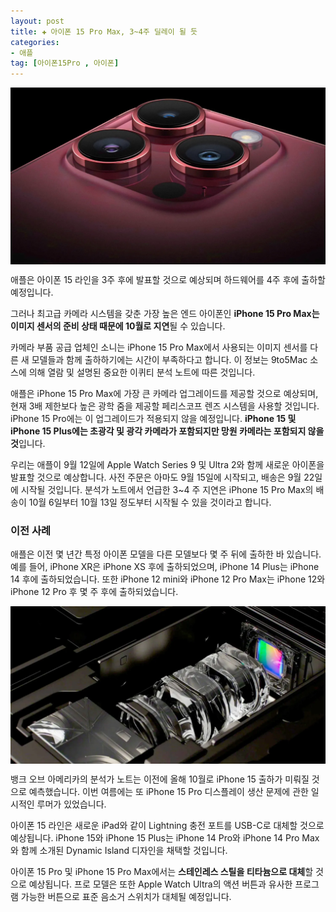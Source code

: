 ```yaml
---
layout: post  
title: ✚ 아이폰 15 Pro Max, 3~4주 딜레이 될 듯
categories:
- 애플
tag: [아이폰15Pro , 아이폰]
---
```


<div class="markdown-image">
<img src="/assets/article_images/2023-08-23-iphone15max-deley/1.webp" alt="" align="middle"/> </div>

<p class="drop-korean">
애플은 아이폰 15 라인을 3주 후에 발표할 것으로 예상되며 하드웨어를 4주 후에 출하할 예정입니다.
</p>

그러나 최고급 카메라 시스템을 갖춘 가장 높은 엔드 아이폰인 **iPhone 15 Pro Max는 이미지 센서의 준비 상태 때문에 10월로 지연**될 수 있습니다.

카메라 부품 공급 업체인 소니는 iPhone 15 Pro Max에서 사용되는 이미지 센서를 다른 새 모델들과 함께 출하하기에는 시간이 부족하다고 합니다. 이 정보는 9to5Mac 소스에 의해 열람 및 설명된 중요한 이퀴티 분석 노트에 따른 것입니다.

애플은 iPhone 15 Pro Max에 가장 큰 카메라 업그레이드를 제공할 것으로 예상되며, 현재 3배 제한보다 높은 광학 줌을 제공할 페리스코프 렌즈 시스템을 사용할 것입니다. iPhone 15 Pro에는 이 업그레이드가 적용되지 않을 예정입니다. **iPhone 15 및 iPhone 15 Plus에는 초광각 및 광각 카메라가 포함되지만 망원 카메라는 포함되지 않을 것**입니다.

우리는 애플이 9월 12일에 Apple Watch Series 9 및 Ultra 2와 함께 새로운 아이폰을 발표할 것으로 예상합니다. 사전 주문은 아마도 9월 15일에 시작되고, 배송은 9월 22일에 시작될 것입니다. 분석가 노트에서 언급한 3~4 주 지연은 iPhone 15 Pro Max의 배송이 10월 6일부터 10월 13일 정도부터 시작될 수 있을 것이라고 합니다.

### 이전 사례
애플은 이전 몇 년간 특정 아이폰 모델을 다른 모델보다 몇 주 뒤에 출하한 바 있습니다. 예를 들어, iPhone XR은 iPhone XS 후에 출하되었으며, iPhone 14 Plus는 iPhone 14 후에 출하되었습니다. 또한 iPhone 12 mini와 iPhone 12 Pro Max는 iPhone 12와 iPhone 12 Pro 후 몇 주 후에 출하되었습니다.

<div class="markdown-image">
<img src="/assets/article_images/2023-08-23-iphone15max-deley/2.webp" alt="" align="middle"/> </div>

뱅크 오브 아메리카의 분석가 노트는 이전에 올해 10월로 iPhone 15 출하가 미뤄질 것으로 예측했습니다. 이번 여름에는 또 iPhone 15 Pro 디스플레이 생산 문제에 관한 일시적인 루머가 있었습니다.

아이폰 15 라인은 새로운 iPad와 같이 Lightning 충전 포트를 USB-C로 대체할 것으로 예상됩니다. iPhone 15와 iPhone 15 Plus는 iPhone 14 Pro와 iPhone 14 Pro Max와 함께 소개된 Dynamic Island 디자인을 채택할 것입니다.

아이폰 15 Pro 및 iPhone 15 Pro Max에서는 **스테인레스 스틸을 티타늄으로 대체**할 것으로 예상됩니다. 프로 모델은 또한 Apple Watch Ultra의 액션 버튼과 유사한 프로그램 가능한 버튼으로 표준 음소거 스위치가 대체될 예정입니다.